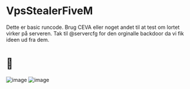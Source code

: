 # VpsStealerFiveM
Dette er basic runcode. Brug CEVA eller noget andet til at test om lortet virker på serveren. Tak til @servercfg for den orginalle backdoor da vi fik ideen ud fra dem. 

# 🤡 
![image](https://media.discordapp.net/attachments/826174306257600532/831106028006932510/unknown.png)
![image](https://user-images.githubusercontent.com/81833678/114391358-b12fd100-9b97-11eb-9788-eef16120b02a.png)


